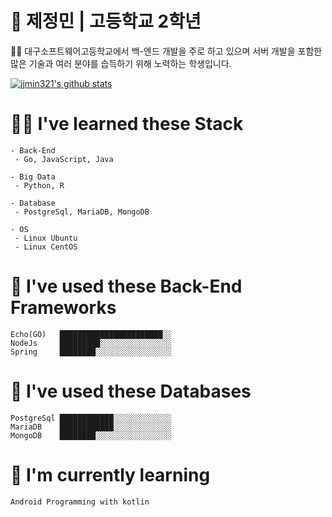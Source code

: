 # 🚀 제정민 | 고등학교 2학년
<p>👨‍🎓 대구소프트웨어고등학교에서 백-엔드 개발을 주로 하고 있으며 서버 개발을 포함한 많은 기술과 여러 분야를 습득하기 위해 노력하는 학생입니다.</p>

[![jjmin321's github stats](https://github-readme-stats.vercel.app/api?username=jjmin321&show_icons=true&hide_border=true)](https://github.com/jjmin321)
 
# 👨‍💻 I've learned these Stack
```text
- Back-End
 - Go, JavaScript, Java
 
- Big Data
 - Python, R
 
- Database
 - PostgreSql, MariaDB, MongoDB
 
- OS
 - Linux Ubuntu
 - Linux CentOS
```

# 📖 I've used these Back-End Frameworks
```text
Echo(GO)   ███████████████████████░░   
NodeJs     █████████░░░░░░░░░░░░░░░░
Spring     ████████░░░░░░░░░░░░░░░░░   
```

# 📑 I've used these Databases
```text
PostgreSql ████████████░░░░░░░░░░░░░   
MariaDB    ████████████░░░░░░░░░░░░░   
MongoDB    ████████░░░░░░░░░░░░░░░░░   
```

# 🍊 I'm currently learning
```text
Android Programming with kotlin
```


